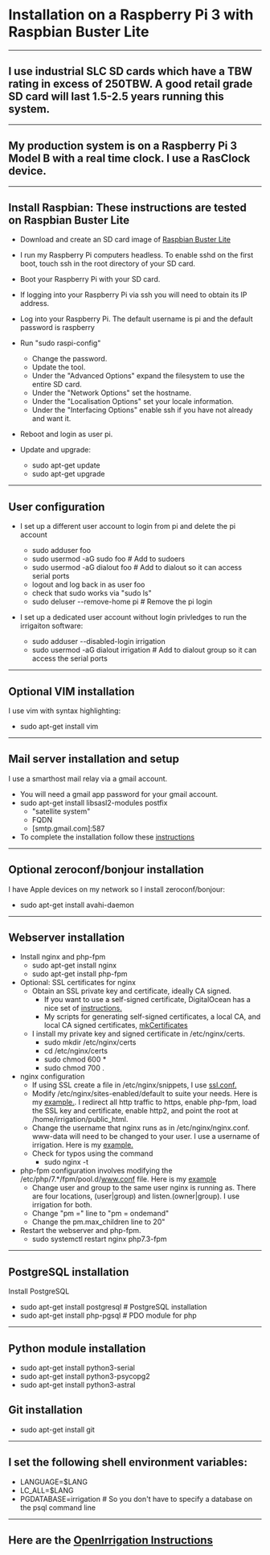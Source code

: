 # Installation on a Raspberry Pi 3 with Raspbian Buster Lite
---
## I use industrial SLC SD cards which have a TBW rating in excess of 250TBW. A good retail grade SD card will last 1.5-2.5 years running this system.
---
## My production system is on a Raspberry Pi 3 Model B with a real time clock. I use a RasClock device.
---
## Install Raspbian: These instructions are tested on Raspbian Buster Lite
- Download and create an SD card image of [Raspbian Buster Lite](https://www.raspberrypi.org/downloads/raspbian/)
- I run my Raspberry Pi computers headless. To enable sshd on the first boot, touch ssh in the root directory of your SD card.
- Boot your Raspberry Pi with your SD card.
- If logging into your Raspberry Pi via ssh you will need to obtain its IP address.
- Log into your Raspberry Pi. The default username is pi and the default password is raspberry
- Run "sudo raspi-config" 
  - Change the password.
  - Update the tool.
  - Under the "Advanced Options" expand the filesystem to use the entire SD card.
  - Under the "Network Options" set the hostname.
  - Under the "Localisation Options" set your locale information.
  - Under the "Interfacing Options" enable ssh if you have not already and want it.
 
- Reboot and login as user pi.
- Update and upgrade:
  - sudo apt-get update
  - sudo apt-get upgrade
---
## User configuration
- I set up a different user account to login from pi and delete the pi account
  - sudo adduser foo
  - sudo usermod -aG sudo foo # Add to sudoers
  - sudo usermod -aG dialout foo # Add to dialout so it can access serial ports
  - logout and log back in as user foo
  - check that sudo works via "sudo ls"
  - sudo deluser --remove-home pi # Remove the pi login

- I set up a dedicated user account without login privledges to run the irrigaiton software:
  - sudo adduser --disabled-login irrigation 
  - sudo usermod -aG dialout irrigation # Add to dialout group so it can access the serial ports
---
## Optional VIM installation
I use vim with syntax highlighting:
- sudo apt-get install vim
---
## Mail server installation and setup
I use a smarthost mail relay via a gmail account.
- You will need a gmail app password for your gmail account.
- sudo apt-get install libsasl2-modules postfix
  - "satellite system"
  - FQDN
  - \[smtp.gmail.com\]:587
- To complete the installation follow these [instructions](https://www.linode.com/docs/email/postfix/configure-postfix-to-send-mail-using-gmail-and-google-apps-on-debian-or-ubuntu/)
---
## Optional zeroconf/bonjour installation
I have Apple devices on my network so I install zeroconf/bonjour:
- sudo apt-get install avahi-daemon

---
## Webserver installation
- Install nginx and php-fpm
  - sudo apt-get install nginx
  - sudo apt-get install php-fpm
- Optional: SSL certificates for nginx
  - Obtain an SSL private key and certificate, ideally CA signed. 
    * If you want to use a self-signed certificate, DigitalOcean has a nice set of [instructions.](https://www.digitalocean.com/community/tutorials/how-to-create-a-self-signed-ssl-certificate-for-nginx-in-ubuntu-16-04)
    * My scripts for generating self-signed certificates, a local CA, and local CA signed certificates, [mkCertificates](https://github.com/mousebrains/mkCertificates)
  - I install my private key and signed certificate in /etc/nginx/certs.
    - sudo mkdir /etc/nginx/certs
    - cd /etc/nginx/certs
    - sudo chmod 600 *
    - sudo chmod 700 .
- nginx configuration
  - If using SSL create a file in /etc/nginx/snippets, I use [ssl.conf.](https://github.com/mousebrains/OpenIrrigation/blob/master/webserver/nginx/snippets/ssl.conf)
  - Modify /etc/nginx/sites-enabled/default to suite your needs. Here is my [example.](https://github.com/mousebrains/OpenIrrigation/blob/master/webserver/nginx/sites-available/default). I redirect all http traffic to https, enable php-fpm, load the SSL key and certificate, enable http2, and point the root at /home/irrigation/public_html.
  - Change the username that nginx runs as in /etc/nginx/nginx.conf. www-data will need to be changed to your user. I use a username of irrigation. Here is my [example.](https://github.com/mousebrains/OpenIrrigation/blob/master/webserver/nginx/nginx.conf)
  - Check for typos using the command
    - sudo nginx -t
- php-fpm configuration involves modifying the /etc/php/7.*/fpm/pool.d/www.conf file. Here is my [example](https://github.com/mousebrains/OpenIrrigation/blob/master/webserver/php-fpm/www.conf)
    - Change user and group to the same user nginx is running as. There are four locations, (user|group) and listen.(owner|group). I use irrigation for both.
    - Change "pm =" line to "pm = ondemand"
    - Change the pm.max_children line to 20"
- Restart the webserver and php-fpm.
  - sudo systemctl restart nginx php7.3-fpm
---
## PostgreSQL installation
Install PostgreSQL
- sudo apt-get install postgresql # PostgreSQL installation
- sudo apt-get install php-pgsql # PDO module for php
---
## Python module installation
- sudo apt-get install python3-serial
- sudo apt-get install python3-psycopg2
- sudo apt-get install python3-astral

## Git installation
- sudo apt-get install git
---
## I set the following shell environment variables:
- LANGUAGE=$LANG
- LC_ALL=$LANG
- PGDATABASE=irrigation # So you don't have to specify a database on the psql command line
---
## Here are the [OpenIrrigation Instructions](https://github.com/mousebrains/OpenIrrigation/blob/master/INSTALL.md)
